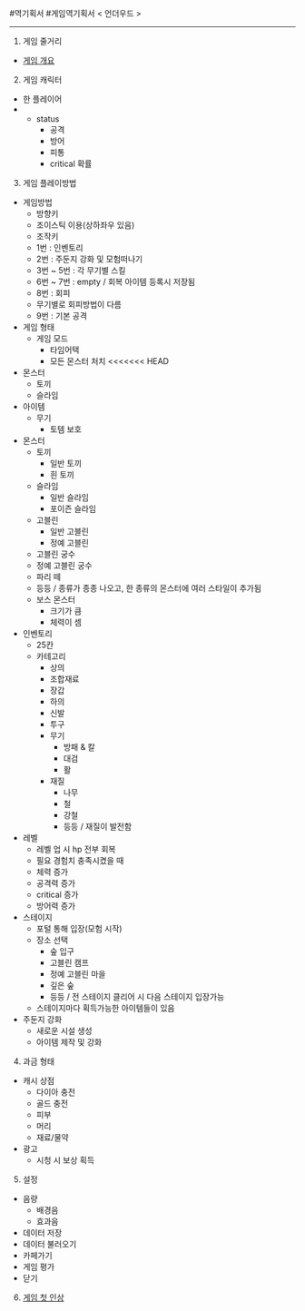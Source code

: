 #역기획서 #게임역기획서
< 언더우드 >

* * *
1. 게임 줄거리
 * [게임 개요](https://github.com/0inhae0/eight-color-bird/blob/master/%EC%96%B8%EB%8D%94%EC%9A%B0%EB%93%9C_%EA%B2%8C%EC%9E%84%EA%B0%9C%EC%9A%94.md)
 
2. 게임 캐릭터
* 한 플레이어
* 
  * status
    * 공격
    * 방어
    * 피통
    * critical 확률

3. 게임 플레이방법
* 게임방법
  * 방향키
   * 조이스틱 이용(상하좌우 있음)
  * 조작키
   * 1번 : 인벤토리
   * 2번 : 주둔지 강화 및 모험떠나기
   * 3번 ~ 5번 : 각 무기별 스킬
   * 6번 ~ 7번 : empty / 회복 아이템 등록시 저장됨
   * 8번 : 회피
    * 무기별로 회피방법이 다름
   * 9번 : 기본 공격
* 게임 형태
  * 게임 모드
    * 타임어택
    * 모든 몬스터 처치
<<<<<<< HEAD
* 몬스터
  * 토끼
  * 슬라임
* 아이템
  * 무기
    * 토템 보호
* 몬스터
  * 토끼
    * 일반 토끼
    * 흰 토끼
  * 슬라임
    * 일반 슬라임
    * 포이즌 슬라임
  * 고블린
    * 일반 고블린
    * 정예 고블린
  * 고블린 궁수
  * 정예 고블린 궁수
  * 파리 떼
  * 등등 / 종류가 종종 나오고, 한 종류의 몬스터에 여러 스타일이 추가됨
  * 보스 몬스터
    * 크기가 큼
    * 체력이 셈
* 인벤토리
  * 25칸
  * 카테고리
    * 상의
    * 조합재료
    * 장갑
    * 하의
    * 신발
    * 투구
    * 무기
      * 방패 & 칼
      * 대검
      * 활
    * 재질
      * 나무
      * 철
      * 강철
      * 등등 / 재질이 발전함
* 레벨
  * 레벨 업 시 hp 전부 회복
  * 필요 경험치 충족시켰을 때
  * 체력 증가
  * 공격력 증가
  * critical 증가
  * 방어력 증가
* 스테이지
  * 포털 통해 입장(모험 시작)
  * 장소 선택
    * 숲 입구
    * 고블린 캠프
    * 정예 고블린 마을
    * 깊은 숲
    * 등등 / 전 스테이지 클리어 시 다음 스테이지 입장가능
  * 스테이지마다 획득가능한 아이템들이 있음
* 주둔지 강화
  * 새로운 시설 생성
  * 아이템 제작 및 강화

4. 과금 형태
* 캐시 상점
  * 다이아 충전
  * 골드 충전
  * 피부
  * 머리
  * 재료/물약
* 광고
  * 시청 시 보상 획득

5. 설정
* 음량
  * 배경음
  * 효과음
* 데이터 저장
* 데이터 불러오기
* 카페가기
* 게임 평가
* 닫기

6. [게임 첫 인상]()
